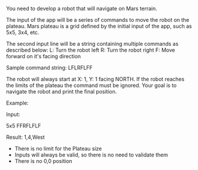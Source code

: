 You need to develop a robot that will navigate on Mars terrain.

The input of the app will be a series of commands to move the robot on the plateau. Mars plateau is a grid defined by the initial input of the app, such as 5x5, 3x4, etc.

The second input line will be a string containing multiple commands as described below:
L: Turn the robot left
R: Turn the robot right
F: Move forward on it's facing direction

Sample command string: LFLRFLFF

The robot will always start at X: 1, Y: 1 facing NORTH. If the robot reaches the limits of the plateau the command must be ignored.
Your goal is to navigate the robot and print the final position.

Example:

Input:

5x5
FFRFLFLF

Result: 1,4,West

* There is no limit for the Plateau size
* Inputs will always be valid, so there is no need to validate them
* There is no 0,0 position
